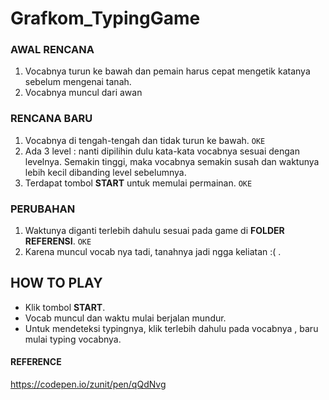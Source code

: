 # Grafkom_TypingGame

### AWAL RENCANA
1. Vocabnya turun ke bawah dan pemain harus cepat mengetik katanya sebelum mengenai tanah.
2. Vocabnya muncul dari awan 

### RENCANA BARU 
1. Vocabnya di tengah-tengah dan tidak turun ke bawah. `OKE`
2. Ada 3 level : nanti dipilihin dulu kata-kata vocabnya sesuai dengan levelnya. Semakin tinggi, maka vocabnya semakin susah dan waktunya lebih kecil dibanding level sebelumnya.
3. Terdapat tombol **START** untuk memulai permainan. `OKE`

### PERUBAHAN
1. Waktunya diganti terlebih dahulu sesuai pada game di **FOLDER REFERENSI**. `OKE`
2. Karena muncul vocab nya tadi, tanahnya jadi ngga keliatan :( .

## HOW TO PLAY
- Klik tombol **START**.
- Vocab muncul dan waktu mulai berjalan mundur.
- Untuk mendeteksi typingnya, klik terlebih dahulu pada vocabnya , baru mulai typing vocabnya.



#### REFERENCE
https://codepen.io/zunit/pen/qQdNvg
